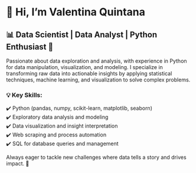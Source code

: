 # 👋 Hi, I’m Valentina Quintana
## 📊 Data Scientist | Data Analyst | Python Enthusiast 🚀  

Passionate about data exploration and analysis, with experience in Python for data manipulation, visualization, and modeling. I specialize in transforming raw data into actionable insights by applying statistical techniques, machine learning, and visualization to solve complex problems.  

### 💡 Key Skills:  
✔️ Python (pandas, numpy, scikit-learn, matplotlib, seaborn)  
✔️ Exploratory data analysis and modeling  
✔️ Data visualization and insight interpretation  
✔️ Web scraping and process automation  
✔️ SQL for database queries and management  

Always eager to tackle new challenges where data tells a story and drives impact. 🚀  
